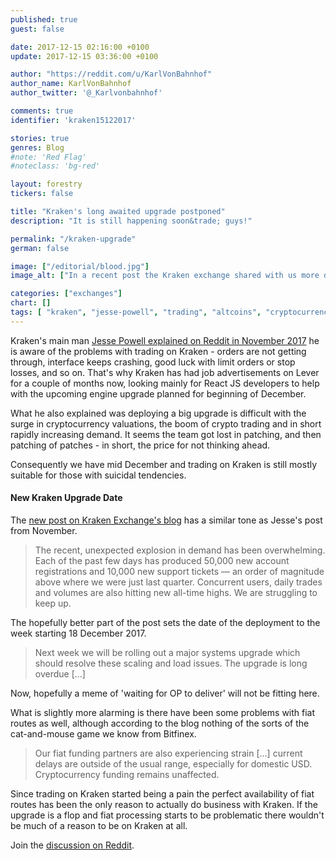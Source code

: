 ```yaml
---
published: true
guest: false

date: 2017-12-15 02:16:00 +0100
update: 2017-12-15 03:36:00 +0100

author: "https://reddit.com/u/KarlVonBahnhof"
author_name: KarlVonBahnhof
author_twitter: '@_Karlvonbahnhof'

comments: true
identifier: 'kraken15122017'

stories: true
genres: Blog
#note: 'Red Flag'
#noteclass: 'bg-red'

layout: forestry
tickers: false

title: "Kraken's long awaited upgrade postponed"
description: "It is still happening soon&trade; guys!"

permalink: "/kraken-upgrade"
german: false

image: ["/editorial/blood.jpg"]
image_alt: ["In a recent post the Kraken exchange shared with us more details about the upgrade /u/jespow was promising for beginning of December. Blood image via Pexels."]

categories: ["exchanges"]
chart: []
tags: [ "kraken", "jesse-powell", "trading", "altcoins", "cryptocurrency", "trading", "crypto-exchange"]
---
```


Kraken's main man [Jesse Powell explained on Reddit in November 2017](https://www.reddit.com/r/BitcoinMarkets/comments/7eboh7/suggestion_remove_kraken_from_the_header_ticker/dq4w4m7/?context=2) he is aware of the problems with trading on Kraken - orders are not getting through, interface keeps crashing, good luck with limit orders or stop losses, and so on. That's why Kraken has had job advertisements on Lever for a couple of months now, looking mainly for React JS developers to help with the upcoming engine upgrade planned for beginning of December.

What he also explained was deploying a big upgrade is difficult with the surge in cryptocurrency valuations, the boom of crypto trading and in short rapidly increasing demand. It seems the team got lost in patching, and then patching of patches - in short, the price for not thinking ahead.

Consequently we have mid December and trading on Kraken is still mostly suitable for those with suicidal tendencies.

#### New Kraken Upgrade Date

The [new post on Kraken Exchange's blog](https://blog.kraken.com/post/1399/degraded-service-upgrade-next-week/) has a similar tone as Jesse's post from November.

> The recent, unexpected explosion in demand has been overwhelming.  Each of the past few days has produced 50,000 new account registrations and 10,000 new support tickets — an order of magnitude above where we were just last quarter.  Concurrent users, daily trades and volumes are also hitting new all-time highs.  We are struggling to keep up.

The hopefully better part of the post sets the date of the deployment to the week starting 18 December 2017.

> Next week we will be rolling out a major systems upgrade which should resolve these scaling and load issues.  The upgrade is long overdue [...]

Now, hopefully a meme of 'waiting for OP to deliver' will not be fitting here.

What is slightly more alarming is there have been some problems with fiat routes as well, although according to the blog nothing of the sorts of the cat-and-mouse game we know from Bitfinex.

> Our fiat funding partners are also experiencing strain [...] current delays are outside of the usual range, especially for domestic USD.  Cryptocurrency funding remains unaffected.

Since trading on Kraken started being a pain the perfect availability of fiat routes has been the only reason to actually do business with Kraken. If the upgrade is a flop and fiat processing starts to be problematic there wouldn't be much of a reason to be on Kraken at all.


Join the [discussion on Reddit](https://www.reddit.com/r/BitcoinMarkets/comments/7jy6k2/kraken_degraded_service_upgrade_next_week/).
